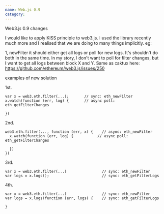 ```yaml
---
name: Web.js 0.9
category: 
---
```


Web3.js 0.9 changes

I would like to apply KISS principle to web3.js. I used the library recently much more and I realised that we are doing to many things implicitly. eg:

1,  newFilter it should either get all logs or poll for new logs. It's shouldn't do both in the same time. In my story, I don't want to poll for filter changes, but I want to get all logs between block X and Y. Same as caktux here: https://github.com/ethereum/web3.js/issues/250

  examples of new solution

  1st.

  ```
var x = web3.eth.filter(...);		// sync: eth_newFilter
x.watch(function (err, log) {		// async poll: eth_getFilterChanges
	
})
  ```


  2nd.


  ```
web3.eth.filter(..., function (err, x) { 	// async: eth_newFilter 
	x.watch(function (err, log) { 			// async poll: eth_getFilterChanges

	})											
}) 	

  ```

  3rd.


  ```
var x = web3.eth.filter(...)        		// sync: eth_newFilter
var logs = x.logs();						// sync: eth_getFilterLogs
  ```

  4th.
  ```
var x = web3.eth.filter(...)        		// sync: eth_newFilter
var logs = x.logs(function (err, logs) {	// sync: eth_getFilterLogs

}
  ```
